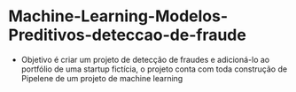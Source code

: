 # Machine-Learning-Modelos-Preditivos-deteccao-de-fraude

- Objetivo é criar um projeto de detecção de fraudes e adicioná-lo ao portfólio de uma startup fictícia, o projeto conta com toda construção de Pipelene de um projeto de machine learning
